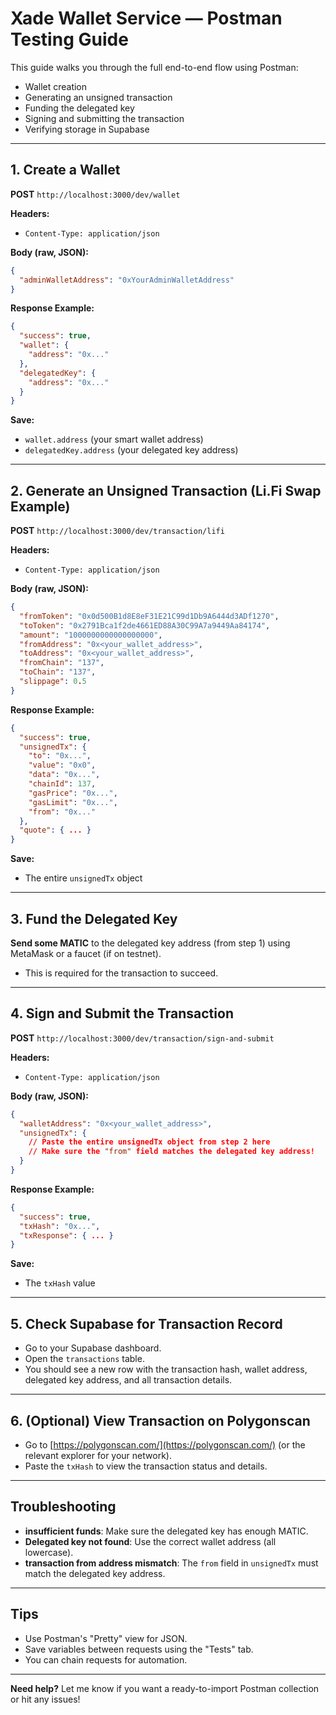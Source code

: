 # Xade Wallet Service — Postman Testing Guide

This guide walks you through the full end-to-end flow using Postman:
- Wallet creation
- Generating an unsigned transaction
- Funding the delegated key
- Signing and submitting the transaction
- Verifying storage in Supabase

---

## 1. Create a Wallet

**POST** `http://localhost:3000/dev/wallet`

**Headers:**
- `Content-Type: application/json`

**Body (raw, JSON):**
```json
{
  "adminWalletAddress": "0xYourAdminWalletAddress"
}
```

**Response Example:**
```json
{
  "success": true,
  "wallet": {
    "address": "0x..."
  },
  "delegatedKey": {
    "address": "0x..."
  }
}
```
**Save:**
- `wallet.address` (your smart wallet address)
- `delegatedKey.address` (your delegated key address)

---

## 2. Generate an Unsigned Transaction (Li.Fi Swap Example)

**POST** `http://localhost:3000/dev/transaction/lifi`

**Headers:**
- `Content-Type: application/json`

**Body (raw, JSON):**
```json
{
  "fromToken": "0x0d500B1d8E8eF31E21C99d1Db9A6444d3ADf1270",   
  "toToken": "0x2791Bca1f2de4661ED88A30C99A7a9449Aa84174",    
  "amount": "1000000000000000000",                            
  "fromAddress": "0x<your_wallet_address>",                   
  "toAddress": "0x<your_wallet_address>",                     
  "fromChain": "137",
  "toChain": "137",
  "slippage": 0.5
}
```

**Response Example:**
```json
{
  "success": true,
  "unsignedTx": {
    "to": "0x...",
    "value": "0x0",
    "data": "0x...",
    "chainId": 137,
    "gasPrice": "0x...",
    "gasLimit": "0x...",
    "from": "0x..."
  },
  "quote": { ... }
}
```
**Save:**
- The entire `unsignedTx` object

---

## 3. Fund the Delegated Key

**Send some MATIC** to the delegated key address (from step 1) using MetaMask or a faucet (if on testnet).
- This is required for the transaction to succeed.

---

## 4. Sign and Submit the Transaction

**POST** `http://localhost:3000/dev/transaction/sign-and-submit`

**Headers:**
- `Content-Type: application/json`

**Body (raw, JSON):**
```json
{
  "walletAddress": "0x<your_wallet_address>",
  "unsignedTx": {
    // Paste the entire unsignedTx object from step 2 here
    // Make sure the "from" field matches the delegated key address!
  }
}
```

**Response Example:**
```json
{
  "success": true,
  "txHash": "0x...",
  "txResponse": { ... }
}
```
**Save:**
- The `txHash` value

---

## 5. Check Supabase for Transaction Record

- Go to your Supabase dashboard.
- Open the `transactions` table.
- You should see a new row with the transaction hash, wallet address, delegated key address, and all transaction details.

---

## 6. (Optional) View Transaction on Polygonscan

- Go to [https://polygonscan.com/](https://polygonscan.com/) (or the relevant explorer for your network).
- Paste the `txHash` to view the transaction status and details.

---

## Troubleshooting
- **insufficient funds**: Make sure the delegated key has enough MATIC.
- **Delegated key not found**: Use the correct wallet address (all lowercase).
- **transaction from address mismatch**: The `from` field in `unsignedTx` must match the delegated key address.

---

## Tips
- Use Postman's "Pretty" view for JSON.
- Save variables between requests using the "Tests" tab.
- You can chain requests for automation.

---

**Need help?**
Let me know if you want a ready-to-import Postman collection or hit any issues! 